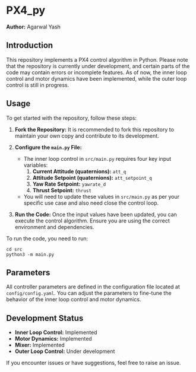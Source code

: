 # PX4_py

**Author:** Agarwal Yash

## Introduction
This repository implements a PX4 control algorithm in Python. Please note that the repository is currently under development, and certain parts of the code may contain errors or incomplete features. As of now, the inner loop control and motor dynamics have been implemented, while the outer loop control is still in progress.

## Usage
To get started with the repository, follow these steps:

1. **Fork the Repository:** It is recommended to fork this repository to maintain your own copy and contribute to its development.
  
2. **Configure the `main.py` File:**
   - The inner loop control in `src/main.py` requires four key input variables:
     1. **Current Attitude (quaternions):** `att_q`
     2. **Attitude Setpoint (quaternions):** `att_setpoint_q`
     3. **Yaw Rate Setpoint:** `yawrate_d`
     4. **Thrust Setpoint:** `thrust`
   - You will need to update these values in `src/main.py` as per your specific use case and also need close the control loop.

3. **Run the Code:** Once the input values have been updated, you can execute the control algorithm. Ensure you are using the correct environment and dependencies.

To run the code, you need to run:
```
cd src
python3 -m main.py
```


## Parameters
All controller parameters are defined in the configuration file located at `config/config.yaml`. You can adjust the parameters to fine-tune the behavior of the inner loop control and motor dynamics.

## Development Status
- **Inner Loop Control:** Implemented
- **Motor Dynamics:** Implemented
- **Mixer:** Implemented 
- **Outer Loop Control:** Under development

If you encounter issues or have suggestions, feel free to raise an issue.

 